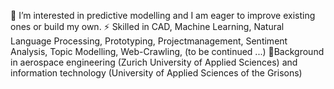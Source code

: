 👀 I’m interested in predictive modelling and I am eager to improve existing ones or build my own. 
⚡ Skilled in CAD, Machine Learning, Natural Language Processing, Prototyping, Projectmanagement, Sentiment Analysis, Topic Modelling, Web-Crawling, (to be continued ...)
🌱Background in aerospace engineering (Zurich University of Applied Sciences) and information technology (University of Applied Sciences of the Grisons)
